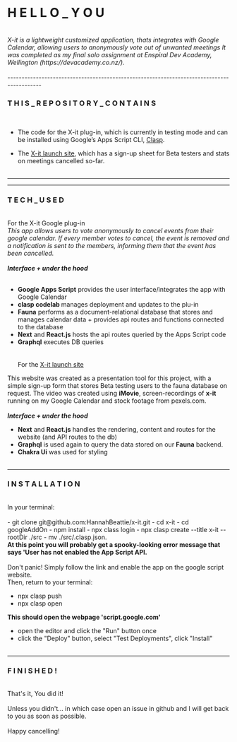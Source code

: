  <br>
<h1> H E L L O _ Y O U</h1>

<br>
<i>X-it is a lightweight customized application, thats integrates with Google Calendar, allowing users to anonymously vote out of unwanted meetings
It was completed as my final solo assignment at Enspiral Dev Academy, Wellington (https://devacademy.co.nz/).</i>
<br>
<br>
------------------------------------------------------------------------------------------

 <h3> T H I S _ R E P O S I T O R Y _ C O N T A I N S</h3>
<br>

- The code for the X-it plug-in, which is currently in testing mode and can be installed using Google’s Apps Script CLI, [Clasp](https://codelabs.developers.google.com/codelabs/clasp/#2).

- The [X-it launch site](https://x-it.vercel.app/), which has a sign-up sheet for Beta testers and stats on meetings cancelled so-far.
  <br>
  <br>

---

---

<h3>  T E C H  _ U S E D </h3>
<br>
For the X-it Google plug-in
<br>
<i>This app allows users to vote anonymously to cancel events from their google calendar.
If every member votes to cancel, the event is removed and a notification is sent to the members, informing them that the event has been cancelled.</i>
<br>
<br>
<b><i>Interface + under the hood</i></b>
<br>
<br>

- <b>Google Apps Script</b> provides the user interface/integrates the app with Google Calendar
- <b>clasp codelab </b> manages deployment and updates to the plu-in
- <b>Fauna</b> performs as a document-relational database that stores and manages calendar data + provides api routes and functions connected to the database
- <b>Next</b> and <b>React.js</b> hosts the api routes queried by the Apps Script code
- <b>Graphql</b> executes DB queries
  <br>
  <br>
  <br>
  For the [X-it launch site](https://x-it.vercel.app/)

This website was created as a presentation tool for this project, with a simple sign-up form that stores Beta testing users to the fauna database on request.
The video was created using <b>iMovie</b>, screen-recordings of <b>x-it</b> running on my Google Calendar and stock footage from pexels.com.
<br>
<br>
<b><i>Interface + under the hood</i></b>

- <b>Next</b> and <b>React.js</b> handles the rendering, content and routes for the website (and API routes to the db)
- <b>Graphql</b> is used again to query the data stored on our <b>Fauna</b> backend.
- <b>Chakra Ui</b> was used for styling
  <br>
  <br>

---

<h3> I N S T A L L A T I O N</h3>

<br>
In your terminal:
<br>
<br>
- git clone git@github.com:HannahBeattie/x-it.git
- cd x-it
- cd googleAddOn
- npm install
- npx class login
- npx clasp create --title x-it --rootDir ./src
- mv ./src/.clasp.json.
 <br>
<b>At this point you will probably get a spooky-looking error message that says 'User has not enabled the App Script API.</b>
<br>
 <br>
Don't panic! Simply follow the link and enable the app on the google script website.
<br>
Then, return to your terminal:

- npx clasp push
- npx clasp open

<b>This should open the webpage 'script.google.com'</b>

- open the editor and click the "Run" button once
- click the "Deploy" button, select "Test Deployments", click "Install"
  <br>
  <br>

---

 <h3> F I N I S H E D !</h3>
<br>
That's it, You did it!
<br>
<br>
Unless you didn't... in which case open an issue in github and I will get back to you as soon as possible.
<br>
<br>
Happy cancelling!
<br>
